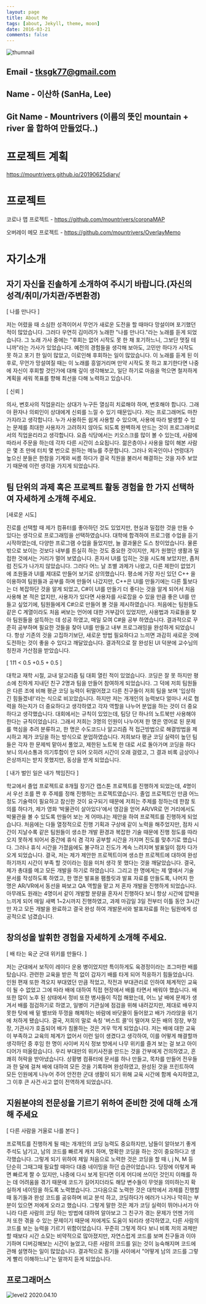 ```yaml
---
layout: page
title: About Me
tags: [about, Jekyll, theme, moon]
date: 2016-03-21
comments: false
---
```

![thumnail](https://user-images.githubusercontent.com/36880919/57780181-b5ac9e80-7762-11e9-9089-5cb3c03f487c.jpg)

## Email - tksgk77@gmail.com
## Name - 이산하 (SanHa, Lee)
## Git Name - Mountrivers  (이름의 뜻인 mountain + river 을 합하여 만들었다..)

# 프로젝트 계획
https://mountrivers.github.io/20190625diary/

# 프로젝트 

코로나 맵 프로젝트 - https://github.com/mountrivers/coronaMAP

오버레이 메모 프로젝트 - https://github.com/mountrivers/OverlayMemo




# 자기소개

## 자기 자신을 진솔하게 소개하여 주시기 바랍니다.(자신의 성격/취미/가치관/주변환경)

[ 나를 만나다 ]

 저는 어렸을 때 소심한 성격이어서 무언가 새로운 도전을 할 때마다 망설이며 포기했던 적이 많았습니다. 그러다 우연히 김미려가 노래한 "나를 만나다."라는 노래를 듣게 되었습니다. 그 노래 가사 중에는 "후회는 없어 시작도 못 한 채 포기하느니, 그보단 멋질 테니까"라는 가사가 있었습니다. 예전의 경험들을 생각해 보아도, 고민만 하다가 시작도 못 하고 포기 한 일이 많았고, 이로인해 후회하는 일이 많았습니다. 이 노래를 듣게 된 이후로, 무언가 망설여질 때는 이 노래를 흥얼거리며 만약 시작도 못 하고 포기한다면 나중에 자신이 후회할 것인가에 대해 깊이 생각해보고, 일단 하기로 마음을 먹으면 철저하게 계획을 세워 목표를 향해 최선을 다해 노력하고 있습니다.
 
 [ 신뢰 ]
 
 의사, 변호사의 직업윤리는 상대가 누구든 열심히 치료해야 하며, 변호해야 합니다. 그래야 환자나 의뢰인이 상대에게 신뢰를 느낄 수 있기 때문입니다. 
 저는 프로그래머도 마찬가지라고 생각합니다. 누가 사용하든 쉽게 사용할 수 있으며, 사용에 따라 발생할 수 있는 문제를 최대한 사용자가 고려하지 않아도 되도록 완벽하게 만드는 것이 프로그래머로서의 직업윤리라고 생각합니다. 요즘 식당에서는 키오스크를 많이 볼 수 있는데, 사람에 따라서 주문을 하는데 각자 다른 시간이 소요됩니다. 젊은층이나 사용을 많이 해본 사람은 몇 초 만에 터치 몇 번으로 원하는 메뉴를 주문합니다. 그러나 외국인이나 연령대가 높으신 분들은 한참을 기계와 씨름 하다가 결국 직원을 불러서 해결하는 것을 자주 보았기 때문에 이런 생각을 가지게 되었습니다. 
 
 ## 팀 단위의 과제 혹은 프로젝트 활동 경험을 한 가지 선택하여 자세하게 소개해 주세요.
 
 [새로운 시도]
 
 진로를 선택할 때 제가 컴퓨터를 좋아하던 것도 있었지만, 현실과 밀접한 것을 만들 수 있다는 생각으로 프로그래밍을 선택하였습니다. 대학에 합격하여 프로그램 수업을 듣기 시작하였는데, 다양한 프로그램 수업을 들었지만, 늘 결과물은 도스 창이었습니다. 물론 밖으로 보이는 것보다 내부를 튼실히 하는 것도 중요한 것이지만, 제가 원했던 생활과 밀접한 것에서는 거리가 멀어 보였습니다. 혼자서 UI를 입히는 것을 시도해 보았지만, 좀처럼 진도가 나가지 않았습니다. 그러다 어느 날 조별 과제가 나왔고, 다른 제한이 없었기에 조원들과 UI를 제대로 만들어 보기로 상의했습니다.
 평소에 가장 자신 있던 C++ 을 이용하여 팀원들과 공부를 하며 만들어 나갔지만, C++은 UI를 만들기에는 다른 툴보다는 더 복잡하단 것을 알게 되었고, C#이 UI를 만들기 더 좋다는 것을 알게 되어서 처음 사용해 본 적은 없지만, 사용자가 있다면 사용자를 사로잡을 수 있을 만큼 좋은 UI를 만들고 싶었기에, 팀원들에게 C#으로 만들어 볼 것을 제시하였습니다. 처음에는 팀원들도 같은 C 계열이라도 처음 써보는 언어에 대한 거부감이 있었지만, 사용법과 자료들을 찾아 팀원들을 설득하는 데 성공 하였고, 매일 모여 C#을 공부 하였습니다. 결과적으로 꾸준히 공부하며 필요한 것들을 찾아 UI를 만들고 내부 프로그래밍을 완성하게 되었습니다. 항상 기존의 것을 고집하기보단, 새로운 방법 필요하다고 느끼면 과감히 새로운 것에 도전하는 것이 좋을 수 있다고 깨달았습니다. 결과적으로 잘 완성된 UI 덕분에 교수님의 칭찬과 가산점을 받았습니다.
 
 
 [ 1*1*1 < 0.5 +0.5 + 0.5 ]
 
대학교 재학 시절, 교내 알고리즘 팀 대회 열린 적이 있었습니다. 코딩은 잘 못 하지만 평소에 친하게 지내던 친구 2명과 팀을 만들어 참여하게 되었습니다.
그 덕에 저희 팀원들은 다른 조에 비해 평균 코딩 능력이 뒤떨어졌고 다른 친구들이 저희 팀을 보며 '입상하긴 힘들겠네!'라는 식으로 비꼬았습니다. 하지만 저는 개개인의 능력보다 얼마나 서로 협력을 하는지가 더 중요하다고 생각하였고 각자 역할을 나누어 분업을 하는 것이 더 중요하다고 생각했습니다.
 대회에서는 규칙이 있었는데, 팀당 단 하나의 노트북만 사용해야 한다는 규칙이었습니다. 그래서 저희는 3명의 인원이 나누어져 한 명은 영어로 된 문제를 핵심을 추려 분류하고, 한 명은 수도코드나 알고리즘 적 접근방법으로 해결방법을 제시하고 제가 코딩을 하는 방식으로 분업하였습니다.  저희보다 평균 코딩 실력이 높던 팀들은 각자 한 문제씩 맡아서 풀었고, 제한된 노트북 한 대로 서로 돌아가며 코딩을 하다 보니 의사소통과 의기투합이 안 되어 오히려 시간이 오래 걸렸고, 그 결과 비록 금상이나 은상까지는 받지 못했지만, 동상을 받게 되었습니다.
 
 [ 내가 벌인 일은 내가 책임진다 ]
 
학교에서 졸업 프로젝트로 8개월 장기간 캡스톤 프로젝트를 진행하게 되었는데, 4명이서 우선 조를 짠 후 주제를 정해 진행하는 프로젝트였습니다.
 졸업 프로젝트인 만큼 어느 정도 기술력이 필요하고 참신한 것이 요구되기 때문에 저희는 주제를 정하는데 한참 토의를 하다가, 제가 영화 ‘박물관이 살아있다’에서 영감을 얻어 AR/VR로 먼 거리에서도 박물관을 볼 수 있도록 만들어 보는 게 어떠냐는 제안을 하여 프로젝트를 진행하게 되었습니다.
 처음에는 다들 열정적으로 진행 기획과 구상에 같이 노력을 해주었지만, 점차 시간이 지날수록 같은 팀원들이 생소한 개발 환경과 복잡한 기술 때문에 진행 정도를 따라오지 못하게 되어서 중간에 휴식 겸 각자 공부할 시간을 가지며 진도를 맞추기로 했습니다. 그러나 휴식 시간을 가졌음에도 불구하고 진도가 계속 느려지며 발표일이 점차 다가오게 되었습니다.
 결국, 저는 제가 제안한 프로젝트이며 생소한 프로젝트에 대하여 완성하기까지 시간이 부족 할 것이라는 점을 미처 생각 못 했다는 것을 깨달았습니다. 결국, 제가 총대를 메고 모든 개발을 하기로 하였습니다. 그리고 한 명에게는 제 옆에서 기술 문서를 작성하도록 하였고, 한 명은 발표용 팸플릿과 발표 자료를 만들도록, 나머지 한 명은 AR/VR에서 동선을 짜보고 QA 역할을 맡고 저 혼자 개발을 진행하게 되었습니다. 
 아무래도 원래는 4명이서 같이 개발할 분량을 혼자서 진행하다 보니 항상 시간에 압박을 느끼게 되어 매일 새벽 1~2시까지 진행하였고, 과제 마감일 3일 전부터 이틀 동안 3시간만 자고 모든 개발을 완료하고 결국 완성 하여 개발문서와 발표자료를 하는 팀원에게 성공적으로 넘겼습니다.
 
## 창의성을 발휘한 경험을 자세하게 소개해 주세요.
 
 [ 배 타는 육군 군대 위키를 만들다. ]
 
 저는 군대에서 보직이 레이다 운용 병이었지만 특이하게도 육경정이라는 조그마한 배를 탔습니다. 관련한 교육을 받은 적 없이 갑자기 배를 타게 되어 적응하기 힘들었습니다. 인원 편재 또한 격오지 부대였던 만큼 적었고, 작전과 부대관리로 인하여 체계적인 교육이 될 수 없었고 그에 따라 배에 대하여 직접 현장에서 배를 타면서 배워야 했습니다. 
 배 또한 많이 노후 된 상태에서 정비 또한 병사들이 직접 해왔는데, 어느 날 배에 문제가 생겨서 배를 점검하기로 하였고, 일병이 기관실에 점검을 위해 내려갔지만, 제대로 배우지 못한 탓에 배 밑 밸브와 뚜껑을 해체하는 바람에 바닷물이 들어왔고 배가 가라앉을 위기에 처하게 됐습니다. 결국, 저희의 말로 속칭 '버스트 콜'이 떨어져 모든 배의 정장, 부정장, 기관사가 호출되어 배가 침몰하는 것은 겨우 막게 되었습니다. 
 저는 배에 대한 교육이 부족하고 교육의 체계가 없어서 이런 일이 생겼다고 생각하여, 이를 어떻게 해결할까 생각하던 중 후임 한 명이 사이버 지식 정보 방에서 나무 위키를 즐겨 보는 걸 보고 아이디어가 떠올랐습니다. 
 우리 부대만의 위키사전을 만드는 것을 간부에게 건의하였고, 흔쾌히 허락을 받아냈습니다. 상황병 컴퓨터에 문서를 하나 만들고, 목차를 만들어 전우들과 한 달에 걸쳐 배에 대하여 모든 것을 기록하며 완성하였고, 완성된 것을 프린트하여 모든 인원에게 나누어 주어 안전한 군대 생활이 되기 위해 교육 시간에 함께 숙지하였고, 그 이후 큰 사건·사고 없이 전역하게 되었습니다.
 
## 지원분야의 전문성을 기르기 위하여 준비한 것에 대해 소개해 주세요

[ 다른 사람을 거울로 나를 본다 ]

 프로젝트를 진행하게 될 때는 개개인의 코딩 능력도 중요하지만, 남들이 알아보기 좋게 주석도 남기고, 남의 코드를 빠르게 캐치 하며, 명확한 코딩을 하는 것이 중요하다고 생각했습니다. 
 그렇게 되기 위하여 제일 처음으로 노력한 것은 코딩을 할 때 i, j N, M 등 단순히 그때그때 필요할 때마다 대충 네이밍을 하던 습관이었습니다. 당장에 이렇게 짜면 빠르게 짤 수 있지만, 나중에 다시 보게 된다면 이게 어디에 쓰이던 것인지 이해를 하는 데 어려움을 겪기 때문에 코드가 길어지더라도 해당 변수들이 무엇을 의미하는지 확실하게 네이밍을 하도록 노력했습니다. 
 그다음으로 노력한 것은 대학에서 과제를 진행할 때 동기들과 완성 코드를 공유하며 비교 분석 하고, 코딩하다가 에러가 나거나 막히는 부분이 있으면 저에게 오라고 했습니다. 그렇게 말한 것은 제가 코딩 실력이 뛰어나서가 아니라 다른 사람의 코딩 하는 방법에 대하여 알아보고 그 친구가 겪는 문제가 언젠 가의 저 또한 겪을 수 있는 문제이기 때문에 저에게도 도움이 되리라 생각하였고, 다른 사람의 코드를 보는 능력을 기르기 위함이었습니다. 
 꾸준히 그렇게 하다 보니 비록 저의 과제만 할 때보다 시간 소모는 비약적으로 많아졌지만, 자연스럽게 코드를 보며 친구들과 이야기하며 디버깅해보는 시간이 늘었고, 다른 사람의 코드를 읽는 것이 능숙해지며 코드에 관해 설명하는 일이 많았습니다. 
 결과적으로 동기들 사이에서 "어떻게 남의 코드를 그렇게 빨리 이해하느냐"는 말까지 듣게 되었습니다. 

 
 
 
 
 
## 프로그래머스
![level2](https://user-images.githubusercontent.com/36880919/78974745-99b9a480-7b4d-11ea-8e97-b5b2dd1674c7.png)
2020.04.10
